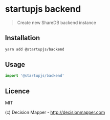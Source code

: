 # startupjs backend
> Create new ShareDB backend instance

## Installation

```sh
yarn add @startupjs/backend
```

## Usage

```js
import '@startupjs/backend'
```

## Licence

MIT

(c) Decision Mapper - http://decisionmapper.com
